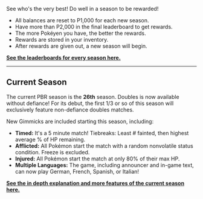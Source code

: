 See who's the very best! Do well in a season to be rewarded!

* All balances are reset to P1,000 for each new season.
* Have more than P2,000 in the final leaderboard to get rewards.
* The more Pokéyen you have, the better the rewards.
* Rewards are stored in your inventory.
* After rewards are given out, a new season will begin.

[**See the leaderboards for every season here.**](https://twitchplayspokemon.tv/leaderboard)
*****
## Current Season

The current PBR season is the **26th** season. Doubles is now available without defiance! For its debut, the first 1/3 or so of this season will exclusively feature non-defiance doubles matches.

New Gimmicks are included starting this season, including:
* **Timed:** It's a 5 minute match! Tiebreaks: Least # fainted, then highest average % of HP remaining.
* **Afflicted:** All Pokémon start the match with a random nonvolatile status condition. Freeze is excluded.
* **Injured:** All Pokémon start the match at only 80% of their max HP.
* **Multiple Languages:** The game, including announcer and in-game text, can now play German, French, Spanish, or Italian!

[**See the in depth explanation and more features of the current season here.**](https://www.reddit.com/r/twitchplayspokemon/comments/bhc8c3/pbr_season_26_features/)
